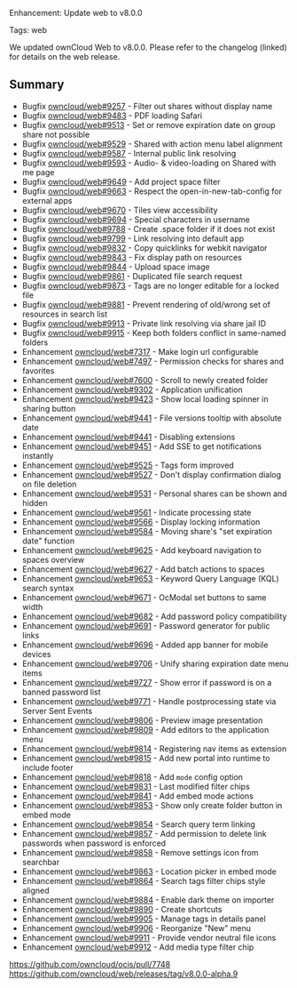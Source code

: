 Enhancement: Update web to v8.0.0

Tags: web

We updated ownCloud Web to v8.0.0. Please refer to the changelog (linked) for details on the web release.

## Summary
* Bugfix [owncloud/web#9257](https://github.com/owncloud/web/issues/9257) - Filter out shares without display name
* Bugfix [owncloud/web#9483](https://github.com/owncloud/web/issues/9483) - PDF loading Safari
* Bugfix [owncloud/web#9513](https://github.com/owncloud/web/pull/9513) - Set or remove expiration date on group share not possible
* Bugfix [owncloud/web#9529](https://github.com/owncloud/web/pull/9529) - Shared with action menu label alignment
* Bugfix [owncloud/web#9587](https://github.com/owncloud/web/pull/9587) - Internal public link resolving
* Bugfix [owncloud/web#9593](https://github.com/owncloud/web/issues/9593) - Audio- & video-loading on Shared with me page
* Bugfix [owncloud/web#9649](https://github.com/owncloud/web/pull/9649) - Add project space filter
* Bugfix [owncloud/web#9663](https://github.com/owncloud/web/pull/9663) - Respect the open-in-new-tab-config for external apps
* Bugfix [owncloud/web#9670](https://github.com/owncloud/web/pull/9670) - Tiles view accessibility
* Bugfix [owncloud/web#9694](https://github.com/owncloud/web/issues/9694) - Special characters in username
* Bugfix [owncloud/web#9788](https://github.com/owncloud/web/issues/9788) - Create .space folder if it does not exist
* Bugfix [owncloud/web#9799](https://github.com/owncloud/web/issues/9799) - Link resolving into default app
* Bugfix [owncloud/web#9832](https://github.com/owncloud/web/pull/9832) - Copy quicklinks for webkit navigator
* Bugfix [owncloud/web#9843](https://github.com/owncloud/web/pull/9843) - Fix display path on resources
* Bugfix [owncloud/web#9844](https://github.com/owncloud/web/pull/9844) - Upload space image
* Bugfix [owncloud/web#9861](https://github.com/owncloud/web/pull/9861) - Duplicated file search request
* Bugfix [owncloud/web#9873](https://github.com/owncloud/web/pull/9873) - Tags are no longer editable for a locked file
* Bugfix [owncloud/web#9881](https://github.com/owncloud/web/pull/9881) - Prevent rendering of old/wrong set of resources in search list
* Bugfix [owncloud/web#9913](https://github.com/owncloud/web/pull/9913) - Private link resolving via share jail ID
* Bugfix [owncloud/web#9915](https://github.com/owncloud/web/pull/9915) - Keep both folders conflict in same-named folders
* Enhancement [owncloud/web#7317](https://github.com/owncloud/ocis/pull/7317) - Make login url configurable
* Enhancement [owncloud/web#7497](https://github.com/owncloud/ocis/issues/7497) - Permission checks for shares and favorites
* Enhancement [owncloud/web#7600](https://github.com/owncloud/web/issues/7600) - Scroll to newly created folder
* Enhancement [owncloud/web#9302](https://github.com/owncloud/web/issues/9302) - Application unification
* Enhancement [owncloud/web#9423](https://github.com/owncloud/web/pull/9423) - Show local loading spinner in sharing button
* Enhancement [owncloud/web#9441](https://github.com/owncloud/web/pull/9441) - File versions tooltip with absolute date
* Enhancement [owncloud/web#9441](https://github.com/owncloud/web/pull/9441) - Disabling extensions
* Enhancement [owncloud/web#9451](https://github.com/owncloud/web/pull/9451) - Add SSE to get notifications instantly
* Enhancement [owncloud/web#9525](https://github.com/owncloud/web/pull/9525) - Tags form improved
* Enhancement [owncloud/web#9527](https://github.com/owncloud/web/pull/9527) - Don't display confirmation dialog on file deletion
* Enhancement [owncloud/web#9531](https://github.com/owncloud/web/issues/9531) - Personal shares can be shown and hidden
* Enhancement [owncloud/web#9561](https://github.com/owncloud/web/pull/9561) - Indicate processing state
* Enhancement [owncloud/web#9566](https://github.com/owncloud/web/pull/9566) - Display locking information
* Enhancement [owncloud/web#9584](https://github.com/owncloud/web/pull/9584) - Moving share's "set expiration date" function
* Enhancement [owncloud/web#9625](https://github.com/owncloud/web/pull/9625) - Add keyboard navigation to spaces overview
* Enhancement [owncloud/web#9627](https://github.com/owncloud/web/pull/9627) - Add batch actions to spaces
* Enhancement [owncloud/web#9653](https://github.com/owncloud/web/pull/9653) - Keyword Query Language (KQL) search syntax
* Enhancement [owncloud/web#9671](https://github.com/owncloud/web/pull/9671) - OcModal set buttons to same width
* Enhancement [owncloud/web#9682](https://github.com/owncloud/web/pull/9682) - Add password policy compatibility
* Enhancement [owncloud/web#9691](https://github.com/owncloud/web/pull/9691) - Password generator for public links
* Enhancement [owncloud/web#9696](https://github.com/owncloud/web/pull/9696) - Added app banner for mobile devices
* Enhancement [owncloud/web#9706](https://github.com/owncloud/web/pull/9706) - Unify sharing expiration date menu items
* Enhancement [owncloud/web#9727](https://github.com/owncloud/web/pull/9727) - Show error if password is on a banned password list
* Enhancement [owncloud/web#9771](https://github.com/owncloud/web/pull/9771) - Handle postprocessing state via Server Sent Events
* Enhancement [owncloud/web#9806](https://github.com/owncloud/web/pull/9806) - Preview image presentation
* Enhancement [owncloud/web#9809](https://github.com/owncloud/web/pull/9809) - Add editors to the application menu
* Enhancement [owncloud/web#9814](https://github.com/owncloud/web/pull/9814) - Registering nav items as extension
* Enhancement [owncloud/web#9815](https://github.com/owncloud/web/pull/9815) - Add new portal into runtime to include footer
* Enhancement [owncloud/web#9818](https://github.com/owncloud/web/pull/9818) - Add `mode` config option
* Enhancement [owncloud/web#9831](https://github.com/owncloud/web/pull/9831) - Last modified filter chips
* Enhancement [owncloud/web#9841](https://github.com/owncloud/web/pull/9841) - Add embed mode actions
* Enhancement [owncloud/web#9853](https://github.com/owncloud/web/pull/9853) - Show only create folder button in embed mode
* Enhancement [owncloud/web#9854](https://github.com/owncloud/web/pull/9854) - Search query term linking
* Enhancement [owncloud/web#9857](https://github.com/owncloud/web/pull/9857) - Add permission to delete link passwords when password is enforced
* Enhancement [owncloud/web#9858](https://github.com/owncloud/web/pull/9858) - Remove settings icon from searchbar
* Enhancement [owncloud/web#9863](https://github.com/owncloud/web/pull/9863) - Location picker in embed mode
* Enhancement [owncloud/web#9864](https://github.com/owncloud/web/pull/9864) - Search tags filter chips style aligned
* Enhancement [owncloud/web#9884](https://github.com/owncloud/web/pull/9884) - Enable dark theme on importer
* Enhancement [owncloud/web#9890](https://github.com/owncloud/web/pull/9890) - Create shortcuts
* Enhancement [owncloud/web#9905](https://github.com/owncloud/web/pull/9905) - Manage tags in details panel
* Enhancement [owncloud/web#9906](https://github.com/owncloud/web/pull/9906) - Reorganize "New" menu
* Enhancement [owncloud/web#9911](https://github.com/owncloud/web/pull/9911) - Provide vendor neutral file icons
* Enhancement [owncloud/web#9912](https://github.com/owncloud/web/pull/9912) - Add media type filter chip


https://github.com/owncloud/ocis/pull/7748
https://github.com/owncloud/web/releases/tag/v8.0.0-alpha.9
